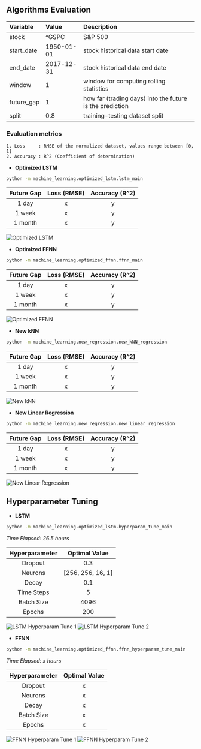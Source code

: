 ## Algorithms Evaluation

|  Variable  | Value       | Description |
| :--------- | :---------- | :---------- |
| stock      | ^GSPC       | S&P 500 |
| start_date | 1950-01-01  | stock historical data start date |
| end_date   | 2017-12-31  | stock historical data end date |
| window     | 1           | window for computing rolling statistics |
| future_gap | 1           | how far (trading days) into the future is the prediction |
| split      | 0.8         | training-testing dataset split |

### Evaluation metrics
    1. Loss     : RMSE of the normalized dataset, values range between [0, 1]
    2. Accuracy : R^2 (Coefficient of determination)

* <strong> Optimized LSTM </strong>
```sh
python -m machine_learning.optimized_lstm.lstm_main
```
| Future Gap | Loss (RMSE) | Accuracy (R^2) |
| :--------: | :---------: | :------------: |
| 1 day      | x           | y              |
| 1 week     | x           | y              |
| 1 month    | x           | y              |

![Optimized LSTM](https://github.com/ahmedhamdi96/ML4T/blob/master/results/optimized_lstm.png)

* <strong> Optimized FFNN </strong>
```sh
python -m machine_learning.optimized_ffnn.ffnn_main
```
| Future Gap | Loss (RMSE) | Accuracy (R^2) |
| :--------: | :---------: | :------------: |
| 1 day      | x           | y              |
| 1 week     | x           | y              |
| 1 month    | x           | y              |

![Optimized FFNN](https://github.com/ahmedhamdi96/ML4T/blob/master/results/optimized_ffnn.png)

* <strong> New kNN </strong>
```sh
python -m machine_learning.new_regression.new_kNN_regression
```
| Future Gap | Loss (RMSE) | Accuracy (R^2) |
| :--------: | :---------: | :------------: |
| 1 day      | x           | y              |
| 1 week     | x           | y              |
| 1 month    | x           | y              |

![New kNN](https://github.com/ahmedhamdi96/ML4T/blob/master/results/new_knn.png)

* <strong> New Linear Regression </strong>
```sh
python -m machine_learning.new_regression.new_linear_regression
```
| Future Gap | Loss (RMSE) | Accuracy (R^2) |
| :--------: | :---------: | :------------: |
| 1 day      | x           | y              |
| 1 week     | x           | y              |
| 1 month    | x           | y              |

![New Linear Regression](https://github.com/ahmedhamdi96/ML4T/blob/master/results/new_lin_reg.png)

## Hyperparameter Tuning

* <strong> LSTM </strong>
```sh
python -m machine_learning.optimized_lstm.hyperparam_tune_main
```
*Time Elapsed: 26.5 hours*

| Hyperparameter | Optimal Value |
| :------------: | :-----------: |
| Dropout        | 0.3           |
| Neurons        | [256, 256, 16, 1] |
| Decay          | 0.1           |
| Time Steps     | 5             |
| Batch Size     | 4096          |
| Epochs         | 200           |

![LSTM Hyperparam Tune 1](https://github.com/ahmedhamdi96/ML4T/blob/master/results/hyperparam_tune_lstm1.png)
![LSTM Hyperparam Tune 2](https://github.com/ahmedhamdi96/ML4T/blob/master/results/hyperparam_tune_lstm2.png)

* <strong> FFNN </strong>
```sh
python -m machine_learning.optimized_ffnn.ffnn_hyperparam_tune_main
```
*Time Elapsed: x hours*

| Hyperparameter | Optimal Value |
| :------------: | :-----------: |
| Dropout        | x             |
| Neurons        | x             |
| Decay          | x             |
| Batch Size     | x             |
| Epochs         | x             |

![FFNN Hyperparam Tune 1](https://github.com/ahmedhamdi96/ML4T/blob/master/results/hyperparam_tune_ffnn1.png)
![FFNN Hyperparam Tune 2](https://github.com/ahmedhamdi96/ML4T/blob/master/results/hyperparam_tune_ffnn2.png)